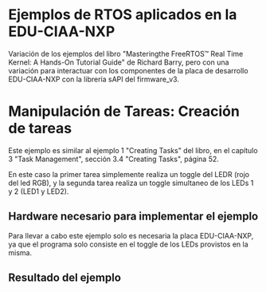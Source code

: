 # Ejemplos de RTOS aplicados en la EDU-CIAA-NXP
Variación de los ejemplos del libro "Masteringthe FreeRTOS™ Real Time Kernel: A Hands-On Tutorial Guide" de Richard Barry, pero con una variación para interactuar con los componentes de la placa de desarrollo EDU-CIAA-NXP con la librería sAPI del firmware_v3.

# Manipulación de Tareas: Creación de tareas
Este ejemplo es similar al ejemplo 1 "Creating Tasks" del libro, en el capítulo 3 "Task Management", sección 3.4 "Creating Tasks", página 52.

En este caso la primer tarea simplemente realiza un toggle del LEDR (rojo del led RGB), y la segunda tarea realiza un toggle simultaneo de los LEDs 1 y 2 (LED1 y LED2).

## Hardware necesario para implementar el ejemplo
Para llevar a cabo este ejemplo solo es necesaria la placa EDU-CIAA-NXP, ya que el programa solo consiste en el toggle de los LEDs provistos en la misma.

## Resultado del ejemplo